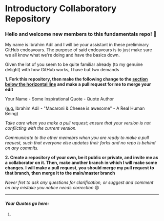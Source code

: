 # Introductory Collaboratory Repository

### Hello and welcome new members to this fundamentals repo! :blue_heart:

My name is Ibrahim Adil and I will be your assistant in these preliminary GitHub endeavours. 
The purpose of said endeavours is to just make sure we all know what we're doing and have the basics down.

Given the lot of you seem to be quite familiar already (to my genuine delight) with how GitHub works, I have but two demands

**1. Fork this repository, then make the following change to the 
[section below the horizontal line](https://github.com/ib-bib/CodeCollaborationBasics/#your-quotes-go-here) 
and make a pull request for me to merge your edit**

Your Name - Some Inspirational Quote - Quote Author

([e.g.](https://study.com/learn/lesson/what-does-e-g-stand-for.html) Ibrahim Adil - "Macaroni & Cheese is awesome" - A Real Human Being)

*Take care when you make a pull request; ensure that your version is not conflicting with the current version.*

*Communicate to the other memebrs when you are ready to make a pull request, such that everyone else updates their forks and no repo is behind on any commits.*

**2. Create a repository of your own, be it public or private, and invite me as a collaborator on it. 
Then, make another branch in which I will make some changes. 
I will make a pull request, you should merge my pull request to that branch, then merge it to the main/master branch**

*Never fret to ask any questions for clarification, or suggest and comment on any mistake you notice needs correction* :smile:
<hr />

#### *Your Quotes go here:*

1.
